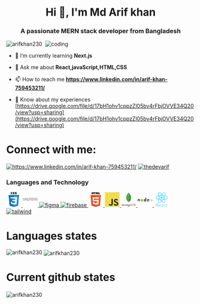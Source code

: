 <h1 align="center">Hi 👋, I'm Md Arif khan</h1>
<h3 align="center">A passionate MERN stack developer from Bangladesh</h3>

<img align="right" alt="coding" width="400" src="https://camo.githubusercontent.com/cae12fddd9d6982901d82580bdf321d81fb299141098ca1c2d4891870827bf17/68747470733a2f2f6d69726f2e6d656469756d2e636f6d2f6d61782f313336302f302a37513379765349765f7430696f4a2d5a2e676966">

<p align="left"> <img src="https://komarev.com/ghpvc/?username=arifkhan230&label=Profile%20views&color=0e75b6&style=flat" alt="arifkhan230" /> </p>

- 🌱 I’m currently learning **Next.js**

- 💬 Ask me about **React,javaScript,HTML,CSS**

- 📫 How to reach me **https://www.linkedin.com/in/arif-khan-759453211/**

- 📄 Know about my experiences [https://drive.google.com/file/d/17bH1ohv1cppzZl05bv4rFbjOVVE34Q20/view?usp=sharing](https://drive.google.com/file/d/17bH1ohv1cppzZl05bv4rFbjOVVE34Q20/view?usp=sharing)

<h1 align="left">Connect with me:</h1>
<p align="left">
<a href="https://linkedin.com/in/https://www.linkedin.com/in/arif-khan-759453211/" target="blank"><img align="center" src="https://raw.githubusercontent.com/rahuldkjain/github-profile-readme-generator/master/src/images/icons/Social/linked-in-alt.svg" alt="https://www.linkedin.com/in/arif-khan-759453211/" height="30" width="40" /></a>
<a href="https://instagram.com/thedevarif" target="blank"><img align="center" src="https://raw.githubusercontent.com/rahuldkjain/github-profile-readme-generator/master/src/images/icons/Social/instagram.svg" alt="thedevarif" height="30" width="40" /></a>
</p>



<h3 align="left">Languages and Technology</h3>
<p align="left"> <a href="https://www.w3schools.com/css/" target="_blank" rel="noreferrer"> <img src="https://raw.githubusercontent.com/devicons/devicon/master/icons/css3/css3-original-wordmark.svg" alt="css3" width="40" height="40"/> </a> <a href="https://expressjs.com" target="_blank" rel="noreferrer"> <img src="https://raw.githubusercontent.com/devicons/devicon/master/icons/express/express-original-wordmark.svg" alt="express" width="40" height="40"/> </a> <a href="https://www.figma.com/" target="_blank" rel="noreferrer"> <img src="https://www.vectorlogo.zone/logos/figma/figma-icon.svg" alt="figma" width="40" height="40"/> </a> <a href="https://firebase.google.com/" target="_blank" rel="noreferrer"> <img src="https://www.vectorlogo.zone/logos/firebase/firebase-icon.svg" alt="firebase" width="40" height="40"/> </a> <a href="https://www.w3.org/html/" target="_blank" rel="noreferrer"> <img src="https://raw.githubusercontent.com/devicons/devicon/master/icons/html5/html5-original-wordmark.svg" alt="html5" width="40" height="40"/> </a> <a href="https://developer.mozilla.org/en-US/docs/Web/JavaScript" target="_blank" rel="noreferrer"> <img src="https://raw.githubusercontent.com/devicons/devicon/master/icons/javascript/javascript-original.svg" alt="javascript" width="40" height="40"/> </a> <a href="https://www.mongodb.com/" target="_blank" rel="noreferrer"> <img src="https://raw.githubusercontent.com/devicons/devicon/master/icons/mongodb/mongodb-original-wordmark.svg" alt="mongodb" width="40" height="40"/> </a> <a href="https://nodejs.org" target="_blank" rel="noreferrer"> <img src="https://raw.githubusercontent.com/devicons/devicon/master/icons/nodejs/nodejs-original-wordmark.svg" alt="nodejs" width="40" height="40"/> </a> <a href="https://reactjs.org/" target="_blank" rel="noreferrer"> <img src="https://raw.githubusercontent.com/devicons/devicon/master/icons/react/react-original-wordmark.svg" alt="react" width="40" height="40"/> </a> <a href="https://tailwindcss.com/" target="_blank" rel="noreferrer"> <img src="https://www.vectorlogo.zone/logos/tailwindcss/tailwindcss-icon.svg" alt="tailwind" width="40" height="40"/> </a> </p>

# Languages states

<p><img align="left" src="https://github-readme-stats.vercel.app/api/top-langs?username=arifkhan230&show_icons=true&locale=en&layout=compact" alt="arifkhan230" /></p>



<p>&nbsp;<img align="center" src="https://github-readme-stats.vercel.app/api?username=arifkhan230&show_icons=true&locale=en" alt="arifkhan230" /></p>

# Current github states

<p><img align="center" src="https://github-readme-streak-stats.herokuapp.com/?user=arifkhan230&" alt="arifkhan230" /></p>